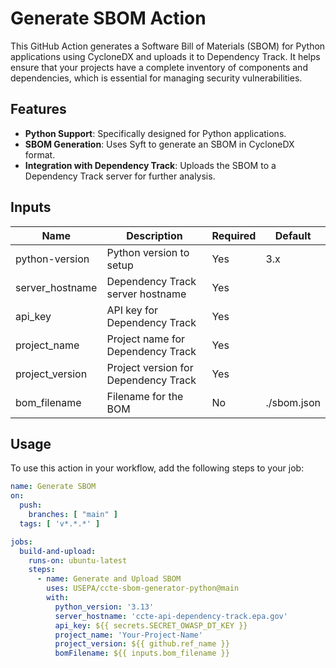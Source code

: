 # Generate SBOM Action

This GitHub Action generates a Software Bill of Materials (SBOM) for Python applications using CycloneDX and uploads it to Dependency Track. It helps ensure that your projects have a complete inventory of components and dependencies, which is essential for managing security vulnerabilities.

## Features

- **Python Support**: Specifically designed for Python applications.
- **SBOM Generation**: Uses Syft to generate an SBOM in CycloneDX format.
- **Integration with Dependency Track**: Uploads the SBOM to a Dependency Track server for further analysis.

## Inputs

| Name            | Description                                 | Required | Default       |
|-----------------|---------------------------------------------|----------|---------------|
| python-version   | Python version to setup                    | Yes      | 3.x           |
| server_hostname  | Dependency Track server hostname            | Yes      |               |
| api_key          | API key for Dependency Track                | Yes      |               |
| project_name     | Project name for Dependency Track           | Yes      |               |
| project_version  | Project version for Dependency Track        | Yes      |               |
| bom_filename      | Filename for the BOM                       | No       | ./sbom.json   |

## Usage

To use this action in your workflow, add the following steps to your job:

```yaml
name: Generate SBOM
on:
  push:
    branches: [ "main" ]
  tags: [ 'v*.*.*' ]

jobs:
  build-and-upload:
    runs-on: ubuntu-latest
    steps:
      - name: Generate and Upload SBOM
        uses: USEPA/ccte-sbom-generator-python@main
        with:
          python_version: '3.13' 
          server_hostname: 'ccte-api-dependency-track.epa.gov'
          api_key: ${{ secrets.SECRET_OWASP_DT_KEY }}
          project_name: 'Your-Project-Name'
          project_version: ${{ github.ref_name }}
          bomFilename: ${{ inputs.bom_filename }}
